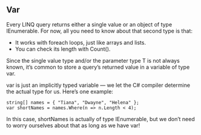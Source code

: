 ## Var

Every LINQ query returns either a single value or an object of type IEnumerable<T>. For now, all you need to know about that second type is that:

- It works with foreach loops, just like arrays and lists.
- You can check its length with Count().

Since the single value type and/or the parameter type T is not always known, it’s common to store a query’s returned value in a variable of type var.

var is just an implicitly typed variable — we let the C# compiler determine the actual type for us. Here’s one example:

```
string[] names = { "Tiana", "Dwayne", "Helena" };
var shortNames = names.Where(n => n.Length < 4);

```

In this case, shortNames is actually of type IEnumerable<string>, but we don’t need to worry ourselves about that as long as we have var!
